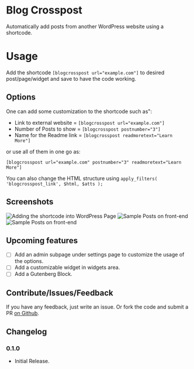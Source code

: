 # Blog Crosspost
Automatically add posts from another WordPress website using a shortcode.

# Usage
Add the shortcode ```[blogcrosspost url="example.com"]``` to desired post/page/widget and save to have the code working.

## Options
One can add some customization to the shortcode such as":

* Link to external website = ```[blogcrosspost url="example.com"]```
* Number of Posts to show  = ```[blogcrosspost postnumber="3"]```
* Name for the Readme link = ```[blogcrosspost readmoretext="Learn More"]```

or use all of them in one go as:

```[blogcrosspost url="example.com" postnumber="3" readmoretext="Learn More"]```

You can also change the HTML structure using ```apply_filters( 'blogcrosspost_link', $html, $atts );```

## Screenshots
![Adding the shortcode into WordPress Page](screnshot-1.png)
![Sample Posts on front-end](screnshot-2.png)
![Sample Posts on front-end](screnshot-3.png)

## Upcoming features
- [ ] Add an admin subpage under settings page to customize the usage of the options.
- [ ] Add a customizable widget in widgets area.
- [ ] Add a Gutenberg Block.

## Contribute/Issues/Feedback
If you have any feedback, just write an issue. Or fork the code and submit a PR [on Github](https://github.com/bahiirwa/blogcrosspost).

## Changelog

### 0.1.0
- Initial Release.
